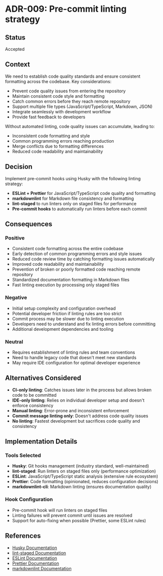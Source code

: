 # ADR-009: Pre-commit linting strategy

## Status

Accepted

## Context

We need to establish code quality standards and ensure consistent formatting across the codebase. Key considerations:

- Prevent code quality issues from entering the repository
- Maintain consistent code style and formatting
- Catch common errors before they reach remote repository
- Support multiple file types (JavaScript/TypeScript, Markdown, JSON)
- Integrate seamlessly with development workflow
- Provide fast feedback to developers

Without automated linting, code quality issues can accumulate, leading to:

- Inconsistent code formatting and style
- Common programming errors reaching production
- Merge conflicts due to formatting differences
- Reduced code readability and maintainability

## Decision

Implement pre-commit hooks using Husky with the following linting strategy:

- **ESLint + Prettier** for JavaScript/TypeScript code quality and formatting
- **markdownlint** for Markdown file consistency and formatting
- **lint-staged** to run linters only on staged files for performance
- **Pre-commit hooks** to automatically run linters before each commit

## Consequences

### Positive

- Consistent code formatting across the entire codebase
- Early detection of common programming errors and style issues
- Reduced code review time by catching formatting issues automatically
- Improved code readability and maintainability
- Prevention of broken or poorly formatted code reaching remote repository
- Standardized documentation formatting in Markdown files
- Fast linting execution by processing only staged files

### Negative

- Initial setup complexity and configuration overhead
- Potential developer friction if linting rules are too strict
- Commit process may be slower due to linting execution
- Developers need to understand and fix linting errors before committing
- Additional development dependencies and tooling

### Neutral

- Requires establishment of linting rules and team conventions
- Need to handle legacy code that doesn't meet new standards
- May require IDE configuration for optimal developer experience

## Alternatives Considered

- **CI-only linting**: Catches issues later in the process but allows broken code to be committed
- **IDE-only linting**: Relies on individual developer setup and doesn't enforce consistency
- **Manual linting**: Error-prone and inconsistent enforcement
- **Commit message linting only**: Doesn't address code quality issues
- **No linting**: Fastest development but sacrifices code quality and consistency

## Implementation Details

### Tools Selected

- **Husky**: Git hooks management (industry standard, well-maintained)
- **lint-staged**: Run linters on staged files only (performance optimization)
- **ESLint**: JavaScript/TypeScript static analysis (extensive rule ecosystem)
- **Prettier**: Code formatting (opinionated, reduces configuration decisions)
- **markdownlint-cli**: Markdown linting (ensures documentation quality)

### Hook Configuration

- Pre-commit hook will run linters on staged files
- Linting failures will prevent commit until issues are resolved
- Support for auto-fixing when possible (Prettier, some ESLint rules)

## References

- [Husky Documentation](https://typicode.github.io/husky/)
- [lint-staged Documentation](https://github.com/okonet/lint-staged)
- [ESLint Documentation](https://eslint.org/docs/latest/)
- [Prettier Documentation](https://prettier.io/docs/en/)
- [markdownlint Documentation](https://github.com/DavidAnson/markdownlint)
